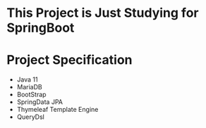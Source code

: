 # This Project is Just Studying for SpringBoot
# Project Specification
 - Java 11
 - MariaDB
 - BootStrap
 - SpringData JPA
 - Thymeleaf Template Engine
 - QueryDsl
